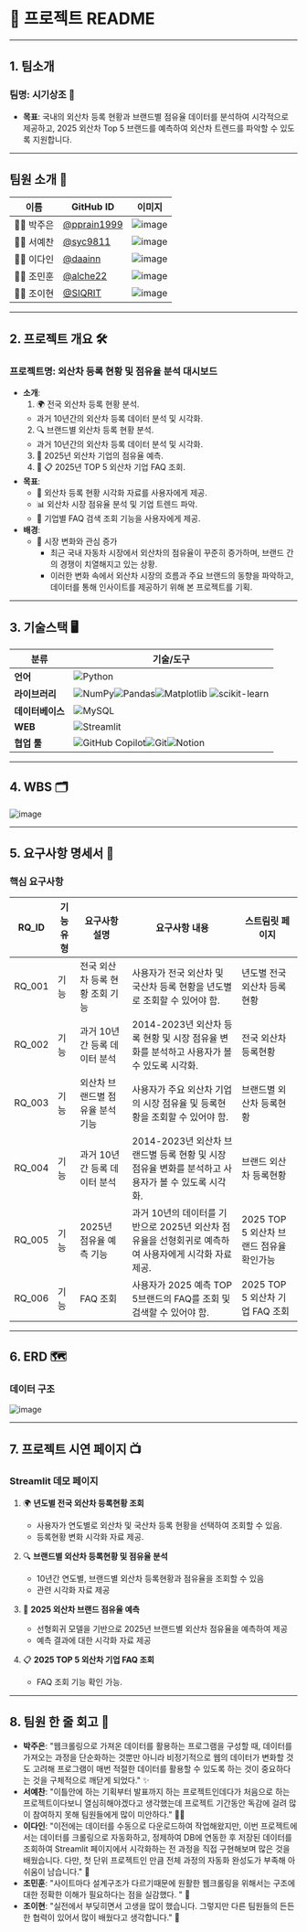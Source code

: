 # 🚗 프로젝트 README

---

## 1. 팀소개

### 팀명: **시기상조** 🚀

- **목표**: 국내의 외산차 등록 현황과 브랜드별 점유율 데이터를 분석하여 시각적으로 제공하고, 2025 외산차 Top 5 브랜드를 예측하여 외산차 트렌드를 파악할 수 있도록 지원합니다.

---

## 팀원 소개 🌟

| 이름       | GitHub ID      | 이미지       |
| ---------- | -------------- | ------------ |
| 🧑‍💻 박주은     | [@pprain1999](https://github.com/pprain1999)        | ![image](https://github.com/user-attachments/assets/67954a06-e180-492e-b7dd-202668a9b09c) |
| 👩‍💻 서예찬     | [@syc9811](https://github.com/syc9811)      | ![image](https://github.com/user-attachments/assets/efd43c51-4666-4dff-83ce-8ff0c6c84b6f)|
| 👩‍💻 이다인     | [@daainn](https://github.com/daainn)      | ![image](https://github.com/user-attachments/assets/1390df3b-bfc8-44fe-9220-1aa38884492f)|
| 👨‍💻 조민훈     | [@alche22](https://github.com/alche22)        | ![image](https://github.com/user-attachments/assets/34347395-6119-44b0-9031-71d17fb7ac18)|
| 👩‍💻 조이현     | [@SIQRIT](https://github.com/SIQRIT)      | ![image](https://github.com/user-attachments/assets/b152d0e8-6ae8-476d-a443-37c59199ff27)|

---

## 2. 프로젝트 개요 🛠️

### **프로젝트명**: 외산차 등록 현황 및 점유율 분석 대시보드

- **소개**:
  1. 🌍 전국 외산차 등록 현황 분석.
    * 과거 10년간의 외산차 등록 데이터 분석 및 시각화.
  2. 🔍 브랜드별 외산차 등록 현황 분석.
    * 과거 10년간의 외산차 등록 데이터 분석 및 시각화.
  3. 🔮 2025년 외산차 기업의 점유율 예측.
  4. 🔮 📋 2025년 TOP 5 외산차 기업 FAQ 조회.
- **목표**:
  - 🚙 외산차 등록 현황 시각화 자료를 사용자에게 제공.
  - 📊 외산차 시장 점유율 분석 및 기업 트렌드 파악.
  - 📝 기업별 FAQ 검색 조회 기능을 사용자에게 제공.
- **배경**:
  - 🚙 시장 변화와 관심 증가
      * 최근 국내 자동차 시장에서 외산차의 점유율이 꾸준히 증가하며, 브랜드 간의 경쟁이 치열해지고 있는 상황.
      * 이러한 변화 속에서 외산차 시장의 흐름과 주요 브랜드의 동향을 파악하고, 데이터를 통해 인사이트를 제공하기 위해 본 프로젝트를 기획.

---

## 3. 기술스택 🖥️

| **분류**          | **기술/도구**                                                                 |
|-------------------|------------------------------------------------------------------------------|
| **언어**          |![Python](https://img.shields.io/badge/python-3670A0?style=for-the-badge&logo=python&logoColor=ffdd54)                                                        |
| **라이브러리**    | ![NumPy](https://img.shields.io/badge/numpy-%23013243.svg?style=for-the-badge&logo=numpy&logoColor=white)![Pandas](https://img.shields.io/badge/pandas-150458.svg?style=for-the-badge&logo=pandas&logoColor=white)![Matplotlib](https://img.shields.io/badge/Matplotlib-%23ffffff.svg?style=for-the-badge&logo=Matplotlib&logoColor=black) ![scikit-learn](https://img.shields.io/badge/scikit--learn-%23F7931E.svg?style=for-the-badge&logo=scikit-learn&logoColor=white)            |
| **데이터베이스**   | ![MySQL](https://img.shields.io/badge/mysql-4479A1.svg?style=for-the-badge&logo=mysql&logoColor=white)                                                           |
| **WEB**        | ![Streamlit](https://img.shields.io/badge/Streamlit-%23FE4B4B.svg?style=for-the-badge&logo=streamlit&logoColor=white)                                               |
| **협업 툴**       | ![GitHub Copilot](https://img.shields.io/badge/github_copilot-8957E5?style=for-the-badge&logo=github-copilot&logoColor=white)![Git](https://img.shields.io/badge/git-%23F05033.svg?style=for-the-badge&logo=git&logoColor=white)![Notion](https://img.shields.io/badge/Notion-%23000000.svg?style=for-the-badge&logo=notion&logoColor=white)                                                   |
---

## 4. WBS 🗂️

![image](https://github.com/user-attachments/assets/eb10283c-7d58-4f14-bc8b-1a5a31c6f083)


---

## 5. 요구사항 명세서 📜

### **핵심 요구사항**

| RQ\_ID  | 기능유형 | 요구사항 설명               | 요구사항 내용                                       | 스트림릿 페이지                   |
| ------- | ---- | --------------------- | --------------------------------------------- | -------------------------- |
| RQ\_001 | 기능   | 전국 외산차 등록 현황 조회 기능    | 사용자가 전국 외산차 및 국산차 등록 현황을 년도별로 조회할 수 있어야 함.        | 년도별 전국 외산차 등록현황                |
| RQ\_002 | 기능   | 과거 10년간 등록 데이터 분석     | 2014-2023년 외산차 등록 현황 및 시장 점유율 변화를 분석하고 사용자가 볼 수 있도록 시각화.   | 전국 외산차 등록현황|
| RQ\_003 | 기능   | 외산차 브랜드별 점유율 분석 기능 | 사용자가 주요 외산차 기업의 시장 점유율 및 등록현황을 조회할 수 있어야 함.   | 브랜드별 외산차 등록현황              |
| RQ\_004 | 기능   | 과거 10년간 등록 데이터 분석     | 2014-2023년 외산차 브랜드별 등록 현황 및 시장 점유율 변화를 분석하고 사용자가 볼 수 있도록 시각화.   | 브랜드 외산차 등록현황|
| RQ\_005 | 기능   | 2025년 점유율 예측 기능       | 과거 10년의 데이터를 기반으로 2025년 외산차 점유율을 선형회귀로 예측하여 사용자에게 시각화 자료 제공.     | 2025 TOP 5 외산차 브랜드 점유율 확인가능   |
| RQ\_006 | 기능   | FAQ 조회    | 사용자가 2025 예측 TOP 5브랜드의 FAQ를 조회 및 검색할 수 있어야 함.        |  2025 TOP 5 외산차 기업 FAQ 조회 |

---

## 6. ERD 🗺️

### **데이터 구조**
![image](https://github.com/user-attachments/assets/a5a66af1-18a9-4740-a4df-e436f806c331)

---

## 7. 프로젝트 시연 페이지 📺

### **Streamlit 데모 페이지**

1. 🌍 **년도별 전국 외산차 등록현황 조회**
   - 사용자가 연도별로 외산차 및 국산차 등록 현황을 선택하여 조회할 수 있음. 
   - 등록현황 변화 시각화 자료 제공.

2. 🔍 **브랜드별 외산차 등록현황 및 점유율 분석**
   - 10년간 연도별, 브랜드별 외산차 등록현황과 점유율을 조회할 수 있음
   - 관련 시각화 자료 제공

3. 📝 **2025 외산차 브랜드 점유율 예측**
   - 선형회귀 모델을 기반으로 2025년 브랜드별 외산차 점유율을 예측하여 제공
   - 예측 결과에 대한 시각화 자료 제공

3. 📋 **2025 TOP 5 외산차 기업 FAQ 조회**
   - FAQ 조회 기능 확인 가능.

---

## 8. 팀원 한 줄 회고 🌈

- **박주은**: "웹크롤링으로 가져온 데이터를 활용하는 프로그램을 구성할 때, 데이터를 가져오는 과정을 단순화하는 것뿐만 아니라 비정기적으로 웹의 데이터가 변화할 것도 고려해 프로그램이 매번 적절한 데이터를 활용할 수 있도록 하는 것이 중요하다는 것을 구체적으로 깨닫게 되었다." ✨
- **서예찬**: "이틀안에 하는 기획부터 발표까지 하는 프로젝트인데다가 처음으로 하는 프로젝트이다보니 열심히해야겠다고 생각했는데 프로젝트 기간동안 독감에 걸려 많이 참여하지 못해 팀원들에게 많이 미안하다." 🧑‍🔬
- **이다인**: "이전에는 데이터를 수동으로 다운로드하여 작업해왔지만, 이번 프로젝트에서는 데이터를 크롤링으로 자동화하고, 정제하여 DB에 연동한 후 저장된 데이터를 조회하여 Streamlit 페이지에서 시각화하는 전 과정을 직접 구현해보며 많은 것을 배웠습니다. 다만, 첫 단위 프로젝트인 만큼 전체 과정의 자동화 완성도가 부족해 아쉬움이 남습니다." 🎯
- **조민훈**: "사이트마다 설계구조가 다르기때문에 원활한 웹크롤링을 위해서는 구조에 대한 정확한 이해가 필요하다는 점을 실감했다. " 🎨
- **조이현**: "실전에서 부딪히면서 고생을 많이 했습니다. 그렇지만 다른 팀원들의 든든한 협력이 있어서 많이 배웠다고 생각합니다." 🤝

